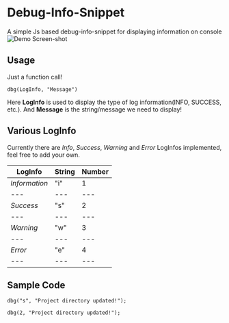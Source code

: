 # Debug-Info-Snippet
A simple Js based debug-info-snippet for displaying information on console
![Demo Screen-shot](./images/Debud-info-console.png)

## Usage
Just a function call!

`dbg(LogInfo, "Message")`

Here **LogInfo** is used to display the type of log information(INFO, SUCCESS, etc.). And **Message** is the string/message we need to display!

## Various LogInfo
Currently there are *Info*, *Success*, *Warning* and *Error* LogInfos implemented, feel free to add your own.

|**LogInfo**|**String**|**Number**|
|---|---|---|
|*Information*|"i"|1|
|---|---|---|
|*Success*|"s"|2|
|---|---|---|
|*Warning*|"w"|3|
|---|---|---|
|*Error*|"e"|4|
|---|---|---|

## Sample Code

`dbg("s", "Project directory updated!");`

`dbg(2, "Project directory updated!");`
